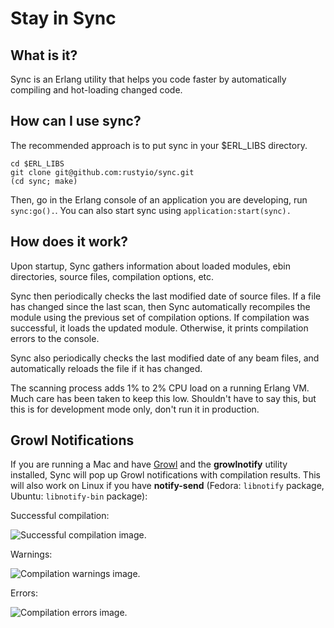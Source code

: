 # Stay in Sync

## What is it?

Sync is an Erlang utility that helps you code faster by automatically compiling and hot-loading changed code.

## How can I use sync?

The recommended approach is to put sync in your $ERL_LIBS directory.

    cd $ERL_LIBS
    git clone git@github.com:rustyio/sync.git
    (cd sync; make)

Then, go in the Erlang console of an application you are developing, run `sync:go().`. You can also start sync using `application:start(sync).`

## How does it work?

Upon startup, Sync gathers information about loaded modules, ebin directories, source files, compilation options, etc. 

Sync then periodically checks the last modified date of source files. If a file has changed since the last scan, then Sync automatically recompiles the module using the previous set of compilation options. If compilation was successful, it loads the updated module. Otherwise, it prints compilation errors to the console.

Sync also periodically checks the last modified date of any beam files, and automatically reloads the file if it has changed.

The scanning process adds 1% to 2% CPU load on a running Erlang VM. Much care has been taken to keep this low. Shouldn't have to say this, but this is for development mode only, don't run it in production.

## Growl Notifications

If you are running a Mac and have [Growl](http://growl.info) and the **growlnotify** utility installed, Sync will pop up Growl notifications with compilation results.  This will also work on Linux if you have **notify-send** (Fedora: `libnotify` package, Ubuntu: `libnotify-bin` package):

Successful compilation:

![Successful compilation image.](http://rusty.io.s3.amazonaws.com/sync/sync_01.png)

Warnings:

![Compilation warnings image.](http://rusty.io.s3.amazonaws.com/sync/sync_02.png)

Errors:

![Compilation errors image.](http://rusty.io.s3.amazonaws.com/sync/sync_03.png)



